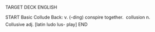 TARGET DECK
ENGLISH

START
Basic
Collude
Back: v. (-ding) conspire together.  collusion n. Collusive adj. [latin ludo lus- play]
END
